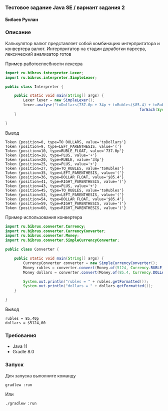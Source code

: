 ### Тестовое задание Java SE / вариант задания 2

#### Бибаев Руслан

### Описание

Калькулятор валют представляет собой комбинацию интерпритатора и конвертера валют.
Интерпритатор на стадии доработки парсера, лексический анализатор готов

Пример работоспосбности лексера
```java
import ru.bibrus.interpreter.Lexer;
import ru.bibrus.interpreter.SimpleLexer;

public class Interpreter {

    public static void main(String[] args) {
        Lexer lexer = new SimpleLexer();
        lexer.analyse("toDollars(737.0р + 34р + toRubles($85.4) + toRubles($85.4))").
                                                            forEach(System.out::println);
    }

}
```

Вывод
```
Token {position=0, type=TO_DOLLARS, value='toDollars'}
Token {position=9, type=LEFT_PARENTHESIS, value='('}
Token {position=10, type=RUBLE_FLOAT, value='737.0р'}
Token {position=18, type=PLUS, value='+'}
Token {position=20, type=RUBLE, value='34р'}
Token {position=25, type=PLUS, value='+'}
Token {position=27, type=TO_RUBLES, value='toRubles'}
Token {position=35, type=LEFT_PARENTHESIS, value='('}
Token {position=36, type=DOLLAR_FLOAT, value='$85.4'}
Token {position=41, type=RIGHT_PARENTHESIS, value=')'}
Token {position=43, type=PLUS, value='+'}
Token {position=45, type=TO_RUBLES, value='toRubles'}
Token {position=53, type=LEFT_PARENTHESIS, value='('}
Token {position=54, type=DOLLAR_FLOAT, value='$85.4'}
Token {position=59, type=RIGHT_PARENTHESIS, value=')'}
Token {position=60, type=RIGHT_PARENTHESIS, value=')'}
```
Пример использования конвертера
```java
import ru.bibrus.converter.Currency;
import ru.bibrus.converter.CurrencyConverter;
import ru.bibrus.converter.Money;
import ru.bibrus.converter.SimpleCurrencyConverter;

public class Converter {

    public static void main(String[] args) {
        CurrencyConverter converter = new SimpleCurrencyConverter();
        Money rubles = converter.convert(Money.of(5124, Currency.RUBLE), Currency.DOLLAR);
        Money dollars = converter.convert(Money.of(85.4, Currency.DOLLAR), Currency.RUBLE);

        System.out.println("rubles = " + rubles.getFormatted());
        System.out.println("dollars = " + dollars.getFormatted());
    }

}
```

Вывод
```
rubles = 85,40p
dollars = $5124,00
```
### Требования

* Java 11
* Gradle 8.0

### Запуск

Для запуска выполните команду
```
gradlew :run
```

Или

```
./gradlew :run
```